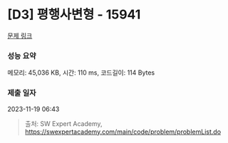 # [D3] 평행사변형 - 15941 

[문제 링크](https://swexpertacademy.com/main/code/problem/problemDetail.do?contestProbId=AYVgOZEKOpcDFAQK) 

### 성능 요약

메모리: 45,036 KB, 시간: 110 ms, 코드길이: 114 Bytes

### 제출 일자

2023-11-19 06:43



> 출처: SW Expert Academy, https://swexpertacademy.com/main/code/problem/problemList.do